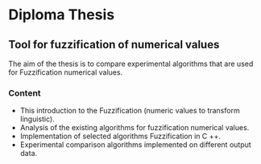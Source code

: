 # Diploma Thesis
<h2>Tool for fuzzification of numerical values </h2>

The aim of the thesis is to compare experimental algorithms that are used for Fuzzification numerical values.

<h3>Content</h3>

<ul>
<li> This introduction to the Fuzzification (numeric values to transform linguistic).

<li> Analysis of the existing algorithms for fuzzification numerical values.

<li> Implementation of selected algorithms Fuzzification in C ++.

<li> Experimental comparison algorithms implemented on different output data.
</ul>
